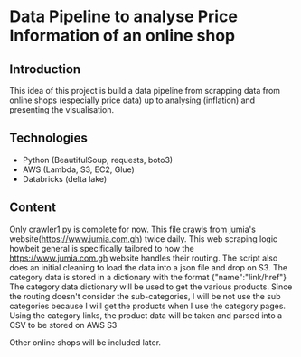 # Data Pipeline to analyse Price Information of an online shop

## Introduction
This idea of this project is build a data pipeline from scrapping data from online shops (especially price data) up to analysing (inflation) and presenting the visualisation. 

## Technologies
* Python (BeautifulSoup, requests, boto3)
* AWS (Lambda, S3, EC2, Glue)
* Databricks (delta lake)

## Content
Only crawler1.py is complete for now. 
This file crawls from jumia's website(https://www.jumia.com.gh) twice daily. This web scraping logic howbeit general is specifically tailored to how the https://www.jumia.com.gh website handles their routing. 
The script also does an initial cleaning to load the data into a json file and drop on S3. 
The category data is stored in a dictionary with the format {"name":"link/href"}
The category data dictionary will be used to get the various products. Since the routing 
doesn't consider the sub-categories, I will be not use the sub categories because 
I will get the products when I use the category pages.
Using the category links, the product data will be taken and parsed into a CSV to be stored on AWS S3 


Other online shops will be included later. 






